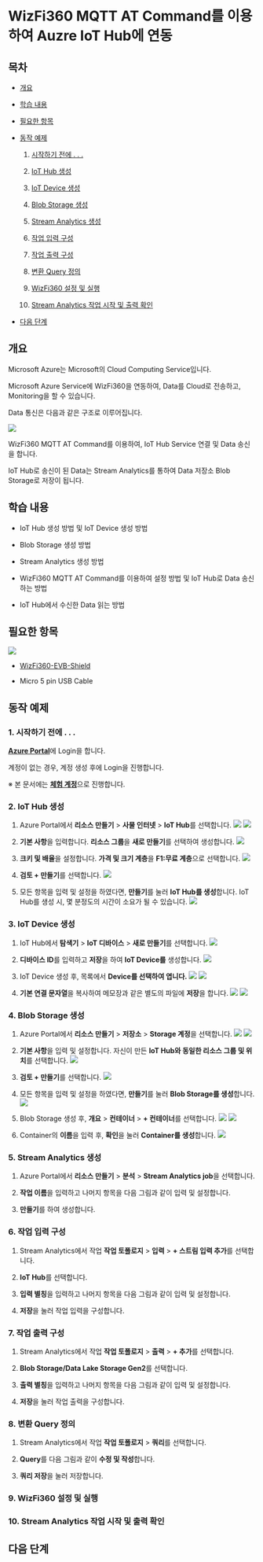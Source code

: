 # WizFi360 MQTT AT Command를 이용하여 Auzre IoT Hub에 연동



## 목차
- [개요](#Overview)

- [학습 내용](#Learning_Content)

- [필요한 항목](#Required_Item)

- [동작 예제](#Example)

	1. [시작하기 전에 . . .](#Before_Start)

	2. [IoT Hub 생성](#Step-1-Create_IoT_Hub)

	3. [IoT Device 생성](#Step-2-Create_IoT_Device)

	4. [Blob Storage 생성](#Step-3-Create_Blob_Storage)

	5. [Stream Analytics 생성](#Step-4-Create_Stream_Analytics)

	6. [작업 입력 구성](#Step-5-Configure_Job_Input)

	7. [작업 출력 구성](#Step-6-Configure_Job_Output)

	8. [변환 Query 정의](#Step-7-Define_The_Transformation_Query)

	9. [WizFi360 설정 및 실행](#Step-8-Read_Data_From_IoT_Hub)

	10. [Stream Analytics 작업 시작 및 출력 확인](#Step-9-Start_The_Stream_Analytics_Job_And_Check_The_Output)

- [다음 단계](#Next)



<a name="Overview"></a>
## 개요
Microsoft Azure는 Microsoft의 Cloud Computing Service입니다.

Microsoft Azure Service에 WizFi360을 연동하여, Data를 Cloud로 전송하고, Monitoring을 할 수 있습니다.

Data 통신은 다음과 같은 구조로 이루어집니다.

![][Link-Data_Communication_Structure]

WizFi360 MQTT AT Command를 이용하여, IoT Hub Service 연결 및 Data 송신을 합니다.

IoT Hub로 송신이 된 Data는 Stream Analytics를 통하여 Data 저장소 Blob Storage로 저장이 됩니다.



<a name="Learning_Content"></a>
## 학습 내용
- IoT Hub 생성 방법 및 IoT Device 생성 방법

- Blob Storage 생성 방법

- Stream Analytics 생성 방법

- WizFi360 MQTT AT Command를 이용하여 설정 방법 및 IoT Hub로 Data 송신하는 방법

- IoT Hub에서 수신한 Data 읽는 방법



<a name="Required_Item"></a>
## 필요한 항목
![][Link-Required_Item]

- [WizFi360-EVB-Shield][Link-WizFi360-EVB-Shield]

- Micro 5 pin USB Cable



<a name="Example"></a>
## 동작 예제



<a name="Before_Start"></a>
### 1. 시작하기 전에 . . .

[**Azure Portal**][Link-Azure-Portal]에 Login을 합니다.

계정이 없는 경우, 계정 생성 후에 Login을 진행합니다.

※ 본 문서에는 [**체험 계정**][Link-Azure-Account-Free]으로 진행합니다.



<a name="Step-1-Create_IoT_Hub"></a>
### 2. IoT Hub 생성

1. Azure Portal에서 **리소스 만들기** > **사물 인터넷** > **IoT Hub**를 선택합니다.
![][Link-Create_IoT_Hub_1]
![][Link-Create_IoT_Hub_2]

2. **기본 사항**을 입력합니다. **리소스 그룹**을 **새로 만들기**를 선택하여 생성합니다.
![][Link-Create_IoT_Hub_5]

3. **크키 및 배율**을 설정합니다. **가격 및 크기 계층**을 **F1:무료 계층**으로 선택합니다.
![][Link-Create_IoT_Hub_6]

4. **검토 + 만들기**를 선택합니다.
![][Link-Create_IoT_Hub_7]

5. 모든 항목을 입력 및 설정을 하였다면, **만들기**를 눌러 **IoT Hub를 생성**합니다. IoT Hub를 생성 시, 몇 분정도의 시간이 소요가 될 수 있습니다.
![][Link-Create_IoT_Hub_8]



<a name="Step-2-Create_IoT_Device"></a>
### 3. IoT Device 생성

1. IoT Hub에서 **탐색기** > **IoT 디바이스** > **새로 만들기**를 선택합니다.
![][Link-Create_IoT_Device_2]

2. **디바이스 ID**를 입력하고 **저장**을 하여 **IoT Device를** 생성합니다.
![][Link-Create_IoT_Device_4]

3. IoT Device 생성 후, 목록에서 **Device를 선택하여 엽니다.**
![][Link-Create_IoT_Device_5]
![][Link-Create_IoT_Device_6]

4. **기본 연결 문자열**을 복사하여 메모장과 같은 별도의 파일에 **저장**을 합니다.
![][Link-Create_IoT_Device_7]
![][Link-Create_IoT_Device_8]



<a name="Step-3-Create_Blob_Storage"></a>
### 4. Blob Storage 생성

1. Azure Portal에서 **리소스 만들기** > **저장소** > **Storage 계정**을 선택합니다.
![][Link-Create_Blob_Storage_1]
![][Link-Create_Blob_Storage_2]

2. **기본 사항**을 입력 및 설정합니다. 자신이 만든 **IoT Hub와 동일한 리소스 그룹 및 위치**를 선택합니다.
![][Link-Create_Blob_Storage_4]

3. **검토 + 만들기**를 선택합니다.
![][Link-Create_Blob_Storage_5]

4. 모든 항목을 입력 및 설정을 하였다면, **만들기**를 눌러 **Blob Storage를 생성**합니다.
![][Link-Create_Blob_Storage_6]

5. Blob Storage 생성 후, **개요** > **컨테이너** > **+ 컨테이너**를 선택합니다.
![][Link-Create_Blob_Storage_10]
![][Link-Create_Blob_Storage_11]

6. Container의 **이름**을 입력 후, **확인**을 눌러 **Container를 생성**합니다.
![][Link-Create_Blob_Storage_12]



<a name="Step-4-Create_Stream_Analytics"></a>
### 5. Stream Analytics 생성

1. Azure Portal에서 **리소스 만들기** > **분석** > **Stream Analytics job**을 선택합니다.

2. **작업 이름**을 입력하고 나머지 항목을 다음 그림과 같이 입력 및 설정합니다.

3. **만들기**를 하여 생성합니다.



<a name="Step-5-Configure_Job_Input"></a>
### 6. 작업 입력 구성

1. Stream Analytics에서 작업 **작업 토폴로지** > **입력** > **+ 스트림 입력 추가**를 선택합니다.

2. **IoT Hub**를 선택합니다.

3. **입력 별칭**을 입력하고 나머지 항목을 다음 그림과 같이 입력 및 설정합니다.

4. **저장**을 눌러 작업 입력을 구성합니다.



<a name="Step-6-Configure_Job_Output"></a>
### 7. 작업 출력 구성

1. Stream Analytics에서 작업 **작업 토폴로지** > **출력** > **+ 추가**를 선택합니다.

2. **Blob Storage/Data Lake Storage Gen2**를 선택합니다.

3. **출력 별칭**을 입력하고 나머지 항목을 다음 그림과 같이 입력 및 설정합니다.

4. **저장**을 눌러 작업 출력을 구성합니다.



<a name="Step-7-Define_The_Transformation_Query"></a>
### 8. 변환 Query 정의

1. Stream Analytics에서 작업 **작업 토폴로지** > **쿼리**를 선택합니다.

2. **Query**를 다음 그림과 같이 **수정 및 작성**합니다.

3. **쿼리 저장**을 눌러 저장합니다.



<a name="Step-8-Read_Data_From_IoT_Hub"></a>
### 9. WizFi360 설정 및 실행



<a name="Step-9-Start_The_Stream_Analytics_Job_And_Check_The_Output"></a>
### 10. Stream Analytics 작업 시작 및 출력 확인



<a name="Next"></a>
## 다음 단계



[Link-Data_Communication_Structure]: https://github.com/Wiznet/azure-iot-kr/blob/master/images/standalone_mqtt_atcmd_wizfi360_data_communication_structure.png
[Link-Required_Item]: https://github.com/Wiznet/azure-iot-kr/blob/master/images/standalone_mqtt_atcmd_wizfi360_required_item.png
[Link-WizFi360-EVB-Shield]: https://wizwiki.net/wiki/doku.php/products:wizfi360:start
[Link-Azure-Portal]: https://portal.azure.com/
[Link-Azure-Account-Free]: https://azure.microsoft.com/ko-kr/free/
[Link-Create_IoT_Hub_1]: https://github.com/Wiznet/azure-iot-kr/blob/master/images/standalone_mqtt_atcmd_wizfi360_create_iot_hub_1.png
[Link-Create_IoT_Hub_2]: https://github.com/Wiznet/azure-iot-kr/blob/master/images/standalone_mqtt_atcmd_wizfi360_create_iot_hub_2.png
[Link-Create_IoT_Hub_5]: https://github.com/Wiznet/azure-iot-kr/blob/master/images/standalone_mqtt_atcmd_wizfi360_create_iot_hub_5.png
[Link-Create_IoT_Hub_6]: https://github.com/Wiznet/azure-iot-kr/blob/master/images/standalone_mqtt_atcmd_wizfi360_create_iot_hub_6.png
[Link-Create_IoT_Hub_7]: https://github.com/Wiznet/azure-iot-kr/blob/master/images/standalone_mqtt_atcmd_wizfi360_create_iot_hub_7.png
[Link-Create_IoT_Hub_8]: https://github.com/Wiznet/azure-iot-kr/blob/master/images/standalone_mqtt_atcmd_wizfi360_create_iot_hub_8.png
[Link-Create_IoT_Device_2]: https://github.com/Wiznet/azure-iot-kr/blob/master/images/standalone_mqtt_atcmd_wizfi360_create_iot_device_2.png
[Link-Create_IoT_Device_4]: https://github.com/Wiznet/azure-iot-kr/blob/master/images/standalone_mqtt_atcmd_wizfi360_create_iot_device_4.png
[Link-Create_IoT_Device_5]: https://github.com/Wiznet/azure-iot-kr/blob/master/images/standalone_mqtt_atcmd_wizfi360_create_iot_device_5.png
[Link-Create_IoT_Device_6]: https://github.com/Wiznet/azure-iot-kr/blob/master/images/standalone_mqtt_atcmd_wizfi360_create_iot_device_6.png
[Link-Create_IoT_Device_7]: https://github.com/Wiznet/azure-iot-kr/blob/master/images/standalone_mqtt_atcmd_wizfi360_create_iot_device_7.png
[Link-Create_IoT_Device_8]: https://github.com/Wiznet/azure-iot-kr/blob/master/images/standalone_mqtt_atcmd_wizfi360_create_iot_device_8.png
[Link-Create_Blob_Storage_1]: https://github.com/Wiznet/azure-iot-kr/blob/master/images/standalone_mqtt_atcmd_wizfi360_create_blob_storage_1.png
[Link-Create_Blob_Storage_2]: https://github.com/Wiznet/azure-iot-kr/blob/master/images/standalone_mqtt_atcmd_wizfi360_create_blob_storage_2.png
[Link-Create_Blob_Storage_4]: https://github.com/Wiznet/azure-iot-kr/blob/master/images/standalone_mqtt_atcmd_wizfi360_create_blob_storage_4.png
[Link-Create_Blob_Storage_5]: https://github.com/Wiznet/azure-iot-kr/blob/master/images/standalone_mqtt_atcmd_wizfi360_create_blob_storage_5.png
[Link-Create_Blob_Storage_6]: https://github.com/Wiznet/azure-iot-kr/blob/master/images/standalone_mqtt_atcmd_wizfi360_create_blob_storage_6.png
[Link-Create_Blob_Storage_10]: https://github.com/Wiznet/azure-iot-kr/blob/master/images/standalone_mqtt_atcmd_wizfi360_create_blob_storage_10.png
[Link-Create_Blob_Storage_11]: https://github.com/Wiznet/azure-iot-kr/blob/master/images/standalone_mqtt_atcmd_wizfi360_create_blob_storage_11.png
[Link-Create_Blob_Storage_12]: https://github.com/Wiznet/azure-iot-kr/blob/master/images/standalone_mqtt_atcmd_wizfi360_create_blob_storage_12.png
